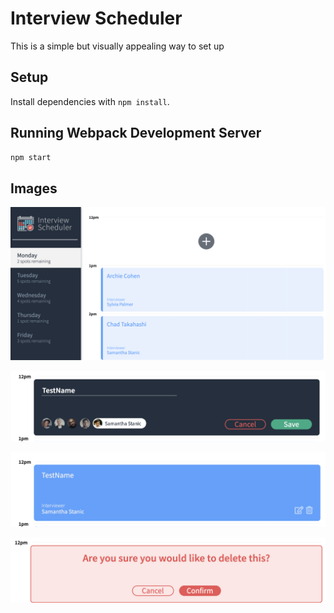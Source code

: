 # Interview Scheduler

This is a simple but visually appealing way to set up 

## Setup

Install dependencies with `npm install`.

## Running Webpack Development Server

```sh
npm start
```

## Images

!["Landing page"](https://raw.githubusercontent.com/suncraft/scheduler/master/docs/ss01.png)

!["Enter form"](https://raw.githubusercontent.com/suncraft/scheduler/master/docs/ss02.png)

!["Successfully added"](https://raw.githubusercontent.com/suncraft/scheduler/master/docs/ss03.png)

!["Confirm delete"](https://raw.githubusercontent.com/suncraft/scheduler/master/docs/ss04.png)